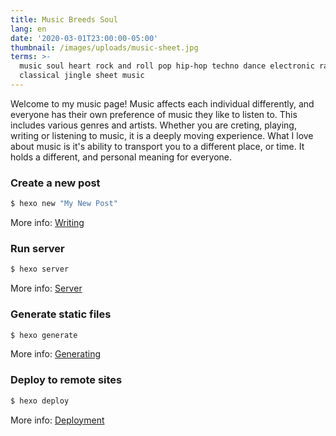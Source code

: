 ```yaml
---
title: Music Breeds Soul
lang: en
date: '2020-03-01T23:00:00-05:00'
thumbnail: /images/uploads/music-sheet.jpg
terms: >-
  music soul heart rock and roll pop hip-hop techno dance electronic rap country
  classical jingle sheet music
---
```

Welcome to my music page! Music affects each individual differently, and everyone has their own preference of music they like to listen to. This includes various genres and artists. Whether you are creting, playing, writing or listening to music, it is a deeply moving experience. What I love about music is it's ability to transport you to a different place, or time. It holds a different, and personal meaning for everyone. 

### Create a new post

```bash
$ hexo new "My New Post"
```

More info: [Writing](https://hexo.io/docs/writing.html)

### Run server

```bash
$ hexo server
```

More info: [Server](https://hexo.io/docs/server.html)

### Generate static files

```bash
$ hexo generate
```

More info: [Generating](https://hexo.io/docs/generating.html)

### Deploy to remote sites

```bash
$ hexo deploy
```

More info: [Deployment](https://hexo.io/docs/deployment.html)
